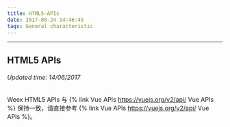 ```yaml
---
title: HTML5-APIs
date: 2017-08-24 14:46:45
tags: General characteristic
---
```


---
## HTML5 APIs

###### Updated time: 14/06/2017

Weex HTML5 APIs 与 {% link Vue APIs https://vuejs.org/v2/api/ Vue APIs %} 保持一致，请直接参考 {% link Vue APIs https://vuejs.org/v2/api/ Vue APIs %}。